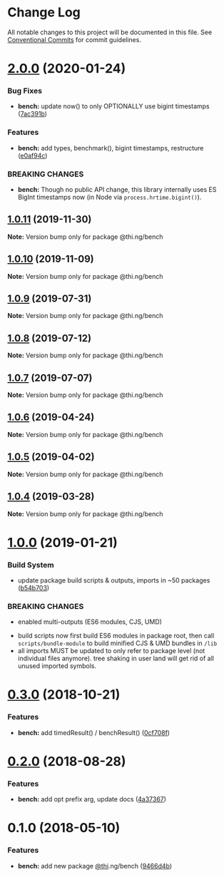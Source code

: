 # Change Log

All notable changes to this project will be documented in this file.
See [Conventional Commits](https://conventionalcommits.org) for commit guidelines.

# [2.0.0](https://github.com/thi-ng/umbrella/compare/@thi.ng/bench@1.0.11...@thi.ng/bench@2.0.0) (2020-01-24)


### Bug Fixes

* **bench:** update now() to only OPTIONALLY use bigint timestamps ([7ac391b](https://github.com/thi-ng/umbrella/commit/7ac391b58b7e8b3b6fdc458d1edda6ca441d379b))


### Features

* **bench:** add types, benchmark(), bigint timestamps, restructure ([e0af94c](https://github.com/thi-ng/umbrella/commit/e0af94cfbedea46a4131ec8243f2553e49a5e644))


### BREAKING CHANGES

* **bench:** Though no public API change, this library internally
uses ES BigInt timestamps now (in Node via `process.hrtime.bigint()`).





## [1.0.11](https://github.com/thi-ng/umbrella/compare/@thi.ng/bench@1.0.10...@thi.ng/bench@1.0.11) (2019-11-30)

**Note:** Version bump only for package @thi.ng/bench





## [1.0.10](https://github.com/thi-ng/umbrella/compare/@thi.ng/bench@1.0.9...@thi.ng/bench@1.0.10) (2019-11-09)

**Note:** Version bump only for package @thi.ng/bench





## [1.0.9](https://github.com/thi-ng/umbrella/compare/@thi.ng/bench@1.0.8...@thi.ng/bench@1.0.9) (2019-07-31)

**Note:** Version bump only for package @thi.ng/bench





## [1.0.8](https://github.com/thi-ng/umbrella/compare/@thi.ng/bench@1.0.7...@thi.ng/bench@1.0.8) (2019-07-12)

**Note:** Version bump only for package @thi.ng/bench





## [1.0.7](https://github.com/thi-ng/umbrella/compare/@thi.ng/bench@1.0.6...@thi.ng/bench@1.0.7) (2019-07-07)

**Note:** Version bump only for package @thi.ng/bench





## [1.0.6](https://github.com/thi-ng/umbrella/compare/@thi.ng/bench@1.0.5...@thi.ng/bench@1.0.6) (2019-04-24)

**Note:** Version bump only for package @thi.ng/bench





## [1.0.5](https://github.com/thi-ng/umbrella/compare/@thi.ng/bench@1.0.4...@thi.ng/bench@1.0.5) (2019-04-02)

**Note:** Version bump only for package @thi.ng/bench





## [1.0.4](https://github.com/thi-ng/umbrella/compare/@thi.ng/bench@1.0.3...@thi.ng/bench@1.0.4) (2019-03-28)

**Note:** Version bump only for package @thi.ng/bench







# [1.0.0](https://github.com/thi-ng/umbrella/compare/@thi.ng/bench@0.3.1...@thi.ng/bench@1.0.0) (2019-01-21)


### Build System

* update package build scripts & outputs, imports in ~50 packages ([b54b703](https://github.com/thi-ng/umbrella/commit/b54b703))


### BREAKING CHANGES

* enabled multi-outputs (ES6 modules, CJS, UMD)

- build scripts now first build ES6 modules in package root, then call
  `scripts/bundle-module` to build minified CJS & UMD bundles in `/lib`
- all imports MUST be updated to only refer to package level
  (not individual files anymore). tree shaking in user land will get rid of
  all unused imported symbols.


# [0.3.0](https://github.com/thi-ng/umbrella/compare/@thi.ng/bench@0.2.4...@thi.ng/bench@0.3.0) (2018-10-21)


### Features

* **bench:** add timedResult() / benchResult() ([0cf708f](https://github.com/thi-ng/umbrella/commit/0cf708f))


<a name="0.2.0"></a>
# [0.2.0](https://github.com/thi-ng/umbrella/compare/@thi.ng/bench@0.1.5...@thi.ng/bench@0.2.0) (2018-08-28)


### Features

* **bench:** add opt prefix arg, update docs ([4a37367](https://github.com/thi-ng/umbrella/commit/4a37367))


<a name="0.1.0"></a>
# 0.1.0 (2018-05-10)


### Features

* **bench:** add new package [@thi](https://github.com/thi).ng/bench ([9466d4b](https://github.com/thi-ng/umbrella/commit/9466d4b))
